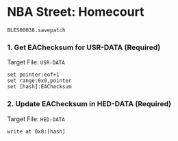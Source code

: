 #  NBA Street: Homecourt 

`BLES00038.savepatch`

### 1. Get EAChecksum for USR-DATA (Required)

Target File: `USR-DATA`

```
set pointer:eof+1
set range:0x0,pointer
set [hash]:EAChecksum
```

### 2. Update EAChecksum in HED-DATA (Required)

Target File: `HED-DATA`

```
write at 0x8:[hash]
```

